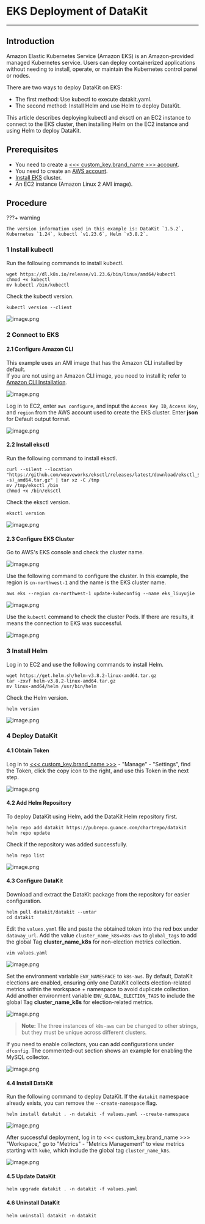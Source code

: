 # EKS Deployment of DataKit

---

## Introduction

Amazon Elastic Kubernetes Service (Amazon EKS) is an Amazon-provided managed Kubernetes service. Users can deploy containerized applications without needing to install, operate, or maintain the Kubernetes control panel or nodes.

There are two ways to deploy DataKit on EKS:

- The first method: Use kubectl to execute datakit.yaml.
- The second method: Install Helm and use Helm to deploy DataKit.

This article describes deploying kubectl and eksctl on an EC2 instance to connect to the EKS cluster, then installing Helm on the EC2 instance and using Helm to deploy DataKit.

## Prerequisites

- You need to create a [<<< custom_key.brand_name >>> account](https://www.guance.com/).
- You need to create an [AWS account](https://www.amazonaws.cn/).
- [Install EKS](https://docs.amazonaws.cn/eks/latest/userguide/create-cluster.html) cluster.
- An EC2 instance (Amazon Linux 2 AMI image).

## Procedure

???+ warning

    The version information used in this example is: DataKit `1.5.2`, Kubernetes `1.24`, kubectl `v1.23.6`, Helm `v3.8.2`.

### 1 Install kubectl

Run the following commands to install kubectl.

```
wget https://dl.k8s.io/release/v1.23.6/bin/linux/amd64/kubectl
chmod +x kubectl
mv kubectl /bin/kubectl
```

Check the kubectl version.

```
kubectl version --client
```

![image.png](../images/eks-1.png)

### 2 Connect to EKS

#### 2.1 Configure Amazon CLI

This example uses an AMI image that has the Amazon CLI installed by default.<br/>
If you are not using an Amazon CLI image, you need to install it; refer to [Amazon CLI Installation](https://docs.amazonaws.cn/cli/latest/userguide/getting-started-install.html).

![image.png](../images/eks-2.png)

Log in to EC2, enter `aws configure`, and input the `Access Key ID`, `Access Key`, and `region` from the AWS account used to create the EKS cluster. Enter **json** for Default output format.

![image.png](../images/eks-3.png)

#### 2.2 Install eksctl

Run the following command to install eksctl.

```
curl --silent --location "https://github.com/weaveworks/eksctl/releases/latest/download/eksctl_$(uname -s)_amd64.tar.gz" | tar xz -C /tmp
mv /tmp/eksctl /bin
chmod +x /bin/eksctl
```

Check the eksctl version.

```
eksctl version
```

![image.png](../images/eks-4.png)

#### 2.3 Configure EKS Cluster

Go to AWS's EKS console and check the cluster name.

![image.png](../images/eks-5.png)

Use the following command to configure the cluster. In this example, the region is `cn-northwest-1` and the name is the EKS cluster name.

```
aws eks --region cn-northwest-1 update-kubeconfig --name eks_liuyujie
```

![image.png](../images/eks-6.png)

Use the `kubectl` command to check the cluster Pods. If there are results, it means the connection to EKS was successful.

![image.png](../images/eks-7.png)

### 3 Install Helm

Log in to EC2 and use the following commands to install Helm.

```
wget https://get.helm.sh/helm-v3.8.2-linux-amd64.tar.gz
tar -zxvf helm-v3.8.2-linux-amd64.tar.gz
mv linux-amd64/helm /usr/bin/helm
```

Check the Helm version.

```
helm version
```

![image.png](../images/eks-8.png)

### 4 Deploy DataKit

#### 4.1 Obtain Token

Log in to [<<< custom_key.brand_name >>>](https://console.guance.com/) - "Manage" - "Settings", find the Token, click the copy icon to the right, and use this Token in the next step.

![image.png](../images/eks-9.png)

#### 4.2 Add Helm Repository

To deploy DataKit using Helm, add the DataKit Helm repository first.

```
helm repo add datakit https://pubrepo.guance.com/chartrepo/datakit
helm repo update
```

Check if the repository was added successfully.

```
helm repo list
```

![image.png](../images/eks-10.png)

#### 4.3 Configure DataKit

Download and extract the DataKit package from the repository for easier configuration.

```
helm pull datakit/datakit --untar
cd datakit
```

Edit the `values.yaml` file and paste the obtained token into the red box under `dataway_url`. Add the value `cluster_name_k8s=k8s-aws` to `global_tags` to add the global Tag **cluster_name_k8s** for non-election metrics collection.

```
vim values.yaml
```

![image.png](../images/eks-11.png)

Set the environment variable `ENV_NAMESPACE` to `k8s-aws`. By default, DataKit elections are enabled, ensuring only one DataKit collects election-related metrics within the workspace + namespace to avoid duplicate collection.<br/>
Add another environment variable `ENV_GLOBAL_ELECTION_TAGS` to include the global Tag **cluster_name_k8s** for election-related metrics.

![image.png](../images/eks-12.png)

> **Note:** The three instances of `k8s-aws` can be changed to other strings, but they must be unique across different clusters.

If you need to enable collectors, you can add configurations under `dfconfig`. The commented-out section shows an example for enabling the MySQL collector.

![image.png](../images/eks-13.png)

#### 4.4 Install DataKit

Run the following command to deploy DataKit. If the `datakit` namespace already exists, you can remove the `--create-namespace` flag.

```
helm install datakit . -n datakit -f values.yaml --create-namespace
```

![image.png](../images/eks-14.png)

After successful deployment, log in to <<< custom_key.brand_name >>> "Workspace," go to "Metrics" - "Metrics Management" to view metrics starting with `kube`, which include the global tag `cluster_name_k8s`.

![image.png](../images/eks-15.png)

#### 4.5 Update DataKit

```
helm upgrade datakit . -n datakit -f values.yaml
```

#### 4.6 Uninstall DataKit

```
helm uninstall datakit -n datakit
```